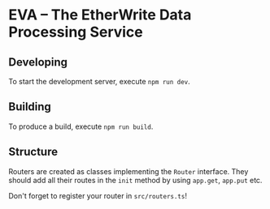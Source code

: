 # EVA – The EtherWrite Data Processing Service

## Developing

To start the development server, execute `npm run dev`.

## Building

To produce a build, execute `npm run build`.

## Structure

Routers are created as classes implementing the `Router` interface. They should add all their routes in the `init` method by using `app.get`, `app.put` etc.

Don't forget to register your router in `src/routers.ts`!